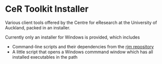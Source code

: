 CeR Toolkit Installer
===

Various client tools offered by the Centre for eResearch at the University of Auckland, packed in an installer.

Currently only an installer for Windows is provided, which includes

* Command-line scripts and their dependencies from the [rjm repository](https://github.com/mondkaefer/rjm)
* A little script that opens a Windows commmand window which has all installed executables in the path

